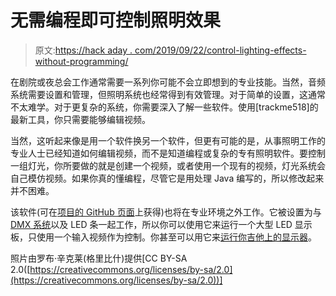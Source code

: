 # 无需编程即可控制照明效果

> 原文:[https://hack aday . com/2019/09/22/control-lighting-effects-without-programming/](https://hackaday.com/2019/09/22/control-lighting-effects-without-programming/)

在剧院或夜总会工作通常需要一系列你可能不会立即想到的专业技能。当然，音频系统需要设置和管理，但照明系统也经常得到有效管理。对于简单的设置，这通常不太难学。对于更复杂的系统，你需要深入了解一些软件。使用[trackme518]的最新工具，你只需要能够编辑视频。

当然，这听起来像是用一个软件换另一个软件，但更有可能的是，从事照明工作的专业人士已经知道如何编辑视频，而不是知道编程或复杂的专有照明软件。要控制一组灯光，你所要做的就是创建一个视频，或者使用一个现有的视频，灯光系统会自己模仿视频。如果你真的懂编程，尽管它是用处理 Java 编写的，所以修改起来并不困难。

该软件(可在[项目的 GitHub 页面](https://github.com/trackme518/PixelMappingDj)上获得)也将在专业环境之外工作。它被设置为与 [DMX 系统](https://en.wikipedia.org/wiki/DMX512)以及 LED 条一起工作，所以你可以使用它来运行一个大型 LED 显示板，只使用一个输入视频作为控制。你甚至可以用它来[运行你吉他上的显示器](https://hackaday.com/2018/11/23/led-ifying-a-guitar-part-two/)。

照片由罗布·辛克莱(格里比什)提供[CC BY-SA 2.0([https://creativecommons.org/licenses/by-sa/2.0](https://creativecommons.org/licenses/by-sa/2.0))]